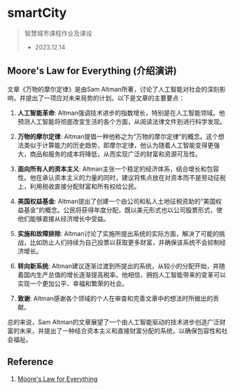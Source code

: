 # smartCity
> 智慧城市课程作业及课设
> - 2023.12.14
## Moore's Law for Everything (介绍演讲)
文章《万物的摩尔定律》是由Sam Altman所著，讨论了人工智能对社会的深刻影响，并提出了一项应对未来局势的计划。以下是文章的主要要点：

1. **人工智能革命**: Altman强调技术进步的指数增长，特别是在人工智能领域。他预测人工智能将彻底改变生活的各个方面，从阅读法律文件到进行科学发现。

2. **万物的摩尔定律**: Altman提倡一种他称之为“万物的摩尔定律”的概念。这个想法类似于计算能力的历史趋势，即摩尔定律，他认为随着人工智能变得更强大，商品和服务的成本将降低，从而实现广泛的财富和资源可及性。

3. **面向所有人的资本主义**: Altman主张一个稳定的经济体系，结合增长和包容性。他在承认资本主义的力量的同时，建议将焦点放在对资本而不是劳动征税上，利用税收直接分配财富和所有权给公民。

4. **美国权益基金**: Altman提出了创建一个由公司和私人土地征税资助的“美国权益基金”的概念。公民将获得年度分配，既以美元形式也以公司股票形式，使他们能够直接从经济增长中受益。

5. **实施和故障排除**: Altman讨论了实施所提出系统的实际方面，解决了可能的挑战，比如防止人们持续为自己投票以获取更多财富，并确保该系统不会抑制经济增长。

6. **转向新系统**: Altman建议逐渐过渡到所提出的系统，从较小的分配开始，并随着国内生产总值的增长逐渐提高税率。他相信，拥抱人工智能带来的变革可以实现一个更加公平、幸福和繁荣的社会。

7. **致谢**: Altman感谢各个领域的个人在审查和完善文章中的想法时所做出的贡献。

总的来说，Sam Altman的文章展望了一个由人工智能驱动的技术进步创造广泛财富的未来，并提出了一种结合资本主义和直接财富分配的系统，以确保包容性和社会福祉。


## Reference 
1. [Moore's Law for Everything](https://moores.samaltman.com)

